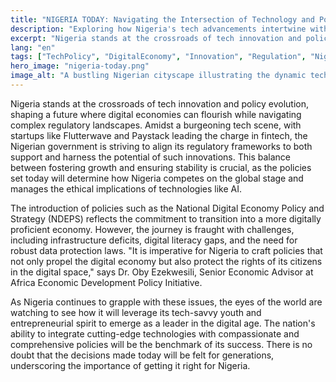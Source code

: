 ```yaml
---
title: "NIGERIA TODAY: Navigating the Intersection of Technology and Policy"
description: "Exploring how Nigeria's tech advancements intertwine with policy developments."
excerpt: "Nigeria stands at the crossroads of tech innovation and policy evolution."
lang: "en"
tags: ["TechPolicy", "DigitalEconomy", "Innovation", "Regulation", "Nigeria"]
hero_image: "nigeria-today.png"
image_alt: "A bustling Nigerian cityscape illustrating the dynamic tech and policy environment"
---
```


Nigeria stands at the crossroads of tech innovation and policy evolution, shaping a future where digital economies can flourish while navigating complex regulatory landscapes. Amidst a burgeoning tech scene, with startups like Flutterwave and Paystack leading the charge in fintech, the Nigerian government is striving to align its regulatory frameworks to both support and harness the potential of such innovations. This balance between fostering growth and ensuring stability is crucial, as the policies set today will determine how Nigeria competes on the global stage and manages the ethical implications of technologies like AI.

The introduction of policies such as the National Digital Economy Policy and Strategy (NDEPS) reflects the commitment to transition into a more digitally proficient economy. However, the journey is fraught with challenges, including infrastructure deficits, digital literacy gaps, and the need for robust data protection laws. "It is imperative for Nigeria to craft policies that not only propel the digital economy but also protect the rights of its citizens in the digital space," says Dr. Oby Ezekwesili, Senior Economic Advisor at Africa Economic Development Policy Initiative.

As Nigeria continues to grapple with these issues, the eyes of the world are watching to see how it will leverage its tech-savvy youth and entrepreneurial spirit to emerge as a leader in the digital age. The nation's ability to integrate cutting-edge technologies with compassionate and comprehensive policies will be the benchmark of its success. There is no doubt that the decisions made today will be felt for generations, underscoring the importance of getting it right for Nigeria.